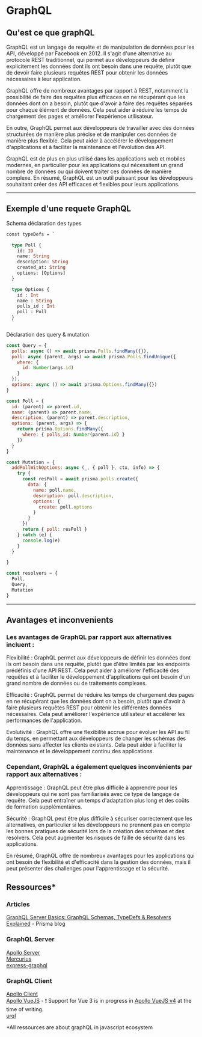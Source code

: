 # **GraphQL**

## **Qu'est ce que graphQL**

GraphQL est un langage de requête et de manipulation de données pour les API, développé par Facebook en 2012. Il s'agit d'une alternative au protocole REST traditionnel, qui permet aux développeurs de définir explicitement les données dont ils ont besoin dans une requête, plutôt que de devoir faire plusieurs requêtes REST pour obtenir les données nécessaires à leur application.

GraphQL offre de nombreux avantages par rapport à REST, notamment la possibilité de faire des requêtes plus efficaces en ne récupérant que les données dont on a besoin, plutôt que d'avoir à faire des requêtes séparées pour chaque élément de données. Cela peut aider à réduire les temps de chargement des pages et améliorer l'expérience utilisateur.

En outre, GraphQL permet aux développeurs de travailler avec des données structurées de manière plus précise et de manipuler ces données de manière plus flexible. Cela peut aider à accélérer le développement d'applications et à faciliter la maintenance et l'évolution des API.

GraphQL est de plus en plus utilisé dans les applications web et mobiles modernes, en particulier pour les applications qui nécessitent un grand nombre de données ou qui doivent traiter ces données de manière complexe. En résumé, GraphQL est un outil puissant pour les développeurs souhaitant créer des API efficaces et flexibles pour leurs applications.

---

## **Exemple d'une requete GraphQL**

Schema déclaration des types

```graphql
const typeDefs = `

  type Poll {
    id: ID
    name: String
    description: String
    created_at: String
    options: [Options]
  }

  type Options {
    id : Int
    name : String
    polls_id : Int
    poll : Poll
  }
  `

```

Déclaration des query & mutation
```Javascript
const Query = {
  polls: async () => await prisma.Polls.findMany({}),
  poll: async (parent, args) => await prisma.Polls.findUnique({
    where: {
      id: Number(args.id)
    }
  }),
  options: async () => await prisma.Options.findMany({})
}

const Poll = {
  id: (parent) => parent.id,
  name: (parent) => parent.name,
  description: (parent) => parent.description,
  options: (parent, args) => {
    return prisma.Options.findMany({
      where: { polls_id: Number(parent.id) }
    })
  }
}

const Mutation = {
  addPollWithOptions: async (_, { poll }, ctx, info) => {
    try {
      const resPoll = await prisma.polls.create({
        data: {
          name: poll.name,
          description: poll.description,
          options: {
            create: poll.options
          }
        }
      })
      return { poll: resPoll }
    } catch (e) {
      console.log(e)
    }
  }

}

const resolvers = {
  Poll,
  Query,
  Mutation
}

```

---
## **Avantages et inconvenients**

### **Les avantages de GraphQL par rapport aux alternatives incluent :**

Flexibilité : GraphQL permet aux développeurs de définir les données dont ils ont besoin dans une requête, plutôt que d'être limités par les endpoints prédéfinis d'une API REST. Cela peut aider à améliorer l'efficacité des requêtes et à faciliter le développement d'applications qui ont besoin d'un grand nombre de données ou de traitements complexes.

Efficacité : GraphQL permet de réduire les temps de chargement des pages en ne récupérant que les données dont on a besoin, plutôt que d'avoir à faire plusieurs requêtes REST pour obtenir les différentes données nécessaires. Cela peut améliorer l'expérience utilisateur et accélérer les performances de l'application.

Evolutivité : GraphQL offre une flexibilité accrue pour évoluer les API au fil du temps, en permettant aux développeurs de changer les schémas des données sans affecter les clients existants. Cela peut aider à faciliter la maintenance et le développement continu des applications.

### **Cependant, GraphQL a également quelques inconvénients par rapport aux alternatives :**

Apprentissage : GraphQL peut être plus difficile à apprendre pour les développeurs qui ne sont pas familiarisés avec ce type de langage de requête. Cela peut entraîner un temps d'adaptation plus long et des coûts de formation supplémentaires.

Sécurité : GraphQL peut être plus difficile à sécuriser correctement que les alternatives, en particulier si les développeurs ne prennent pas en compte les bonnes pratiques de sécurité lors de la création des schémas et des resolvers. Cela peut augmenter les risques de faille de sécurité dans les applications.

En résumé, GraphQL offre de nombreux avantages pour les applications qui ont besoin de flexibilité et d'efficacité dans la gestion des données, mais il peut présenter des challenges pour l'apprentissage et la sécurité.

## **Ressources\***
### **Articles**
[GraphQL Server Basics: GraphQL Schemas, TypeDefs & Resolvers Explained](https://www.prisma.io/blog/graphql-server-basics-the-schema-ac5e2950214e) - Prisma blog

### **GraphQL Server**
[Apollo Server](https://www.apollographql.com/docs/apollo-server/)  
[Mercurius](https://mercurius.dev/#/)  
[express-graphql](https://github.com/graphql/express-graphql)

### **GraphQL Client**
[Apollo Client](https://www.apollographql.com/docs/react/)  
[Apollo VueJS](https://apollo.vuejs.org/) - ❗ Support for Vue 3 is in progress in [Apollo VueJS v4](https://v4.apollo.vuejs.org/) at the time of writing.  
[urql](https://formidable.com/open-source/urql/)

\*All ressources are about graphQL in javascript ecosystem